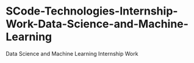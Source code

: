 # SCode-Technologies-Internship-Work-Data-Science-and-Machine-Learning
Data Science and Machine Learning Internship Work

